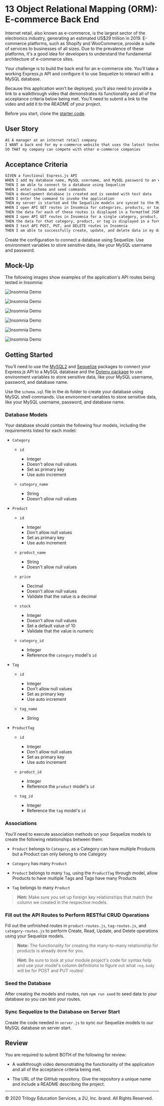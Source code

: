 # 13 Object Relational Mapping (ORM): E-commerce Back End

Internet retail, also known as e-commerce, is the largest sector of the electronics industry, generating an estimated US$29 trillion in 2019. E-commerce platforms, such as Shopify and WooCommerce, provide a suite of services to businesses of all sizes. Due to the prevalence of these platforms, it's a good idea for developers to understand the fundamental architecture of e-commerce sites.

Your challenge is to build the back end for an e-commerce site. You’ll take a working Express.js API and configure it to use Sequelize to interact with a MySQL database.

Because this application won’t be deployed, you’ll also need to provide a link to a walkthrough video that demonstrates its functionality and all of the acceptance criteria below being met. You’ll need to submit a link to the video and add it to the README of your project.

Before you start, clone the [starter code](https://github.com/coding-boot-camp/fantastic-umbrella).


## User Story

```md
AS A manager at an internet retail company
I WANT a back end for my e-commerce website that uses the latest technologies
SO THAT my company can compete with other e-commerce companies
```

## Acceptance Criteria

```md
GIVEN a functional Express.js API
WHEN I add my database name, MySQL username, and MySQL password to an environment variable file
THEN I am able to connect to a database using Sequelize
WHEN I enter schema and seed commands
THEN a development database is created and is seeded with test data
WHEN I enter the command to invoke the application
THEN my server is started and the Sequelize models are synced to the MySQL database
WHEN I open API GET routes in Insomnia for categories, products, or tags
THEN the data for each of these routes is displayed in a formatted JSON
WHEN I open API GET routes in Insomnia for a single category, product, or tag
THEN the data for that category, product, or tag is displayed in a formatted JSON
WHEN I test API POST, PUT, and DELETE routes in Insomnia
THEN I am able to successfully create, update, and delete data in my database
```

Create the configuration to connect a database using Sequelize. Use environment variables to store sensitive data, like your MySQL username and password.

## Mock-Up

The following images show examples of the application's API routes being tested in Insomnia:

![Insomnia Demo](./Assets/13-orm-homework-demo-01.png)

![Insomnia Demo](./Assets/13-orm-homework-demo-02.png)

![Insomnia Demo](./Assets/13-orm-homework-demo-03.png)

![Insomnia Demo](./Assets/13-orm-homework-demo-04.png)

![Insomnia Demo](./Assets/13-orm-homework-demo-05.png)

![Insomnia Demo](./Assets/13-orm-homework-demo-06.png)

## Getting Started

You’ll need to use the [MySQL2](https://www.npmjs.com/package/mysql2) and [Sequelize](https://www.npmjs.com/package/sequelize) packages to connect your Express.js API to a MySQL database and the [Dotenv package](https://www.npmjs.com/package/dotenv) to use environment variables to store sensitive data, like your MySQL username, password, and database name.

Use the `schema.sql` file in the `db` folder to create your database using MySQL shell commands. Use environment variables to store sensitive data, like your MySQL username, password, and database name.

### Database Models

Your database should contain the following four models, including the requirements listed for each model:

* `Category`

  * `id`
    * Integer
    * Doesn't allow null values
    * Set as primary key
    * Use auto increment

  * `category_name`
    * String
    * Doesn't allow null values

* `Product`

  * `id`
    * Integer
    * Don't allow null values
    * Set as primary key
    * Use auto increment

  * `product_name`
    * String
    * Doesn't allow null values

  * `price`
    * Decimal
    * Doesn't allow null values
    * Validate that the value is a decimal

  * `stock`
    * Integer
    * Doesn't allow null values
    * Set a default value of 10
    * Validate that the value is numeric

  * `category_id`
    * Integer
    * Reference the `category` model's `id` 

* `Tag`

  * `id`
    * Integer
    * Don't allow null values
    * Set as primary key
    * Use auto increment

  * `tag_name`
    * String

* `ProductTag`

  * `id`
    * Integer
    * Don't allow null values
    * Set as primary key
    * Use auto increment

  * `product_id`
    * Integer
    * Reference the `product` model's `id`

  * `tag_id`
    * Integer
    * Reference the `tag` model's `id`

### Associations

You'll need to execute association methods on your Sequelize models to create the following relationships between them:

* `Product` belongs to `Category`, as a Category can have multiple Products but a Product can only belong to one Category

* `Category` has many `Product`

* `Product` belongs to many `Tag`, using the `ProductTag` through model, allow Products to have multiple Tags and Tags have many Products

* `Tag` belongs to many `Product`

> **Hint:** Make sure you set up foreign key relationships that match the column we created in the respective models.

### Fill out the API Routes to Perform RESTful CRUD Operations

Fill out the unfinished routes in `product-routes.js`, `tag-routes.js`, and `category-routes.js` to perform Create, Read, Update, and Delete operations using your Sequelize models.

> **Note:** The functionality for creating the many-to-many relationship for products is already done for you.

> **Hint:** Be sure to look at your module project's code for syntax help and use your model's column definitions to figure out what `req.body` will be for POST and PUT routes!

### Seed the Database

After creating the models and routes, run `npm run seed` to seed data to your database so you can test your routes.

### Sync Sequelize to the Database on Server Start

Create the code needed in `server.js` to sync our Sequelize models to our MySQL database on server start.


## Review

You are required to submit BOTH of the following for review:

* A walkthrough video demonstrating the functionality of the application and all of the acceptance criteria being met.

* The URL of the GitHub repository. Give the repository a unique name and include a README describing the project.

- - -
© 2020 Trilogy Education Services, a 2U, Inc. brand. All Rights Reserved.
